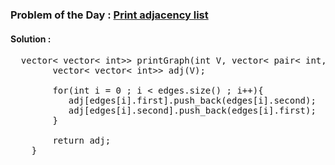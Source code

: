 ### Problem of the Day : [Print adjacency list](https://practice.geeksforgeeks.org/problems/print-adjacency-list-1587115620/1)

#### Solution :
<pre>
  vector< vector< int>> printGraph(int V, vector< pair< int,int>>edges) {
        vector< vector< int>> adj(V);
        
        for(int i = 0 ; i < edges.size() ; i++){
           adj[edges[i].first].push_back(edges[i].second);
           adj[edges[i].second].push_back(edges[i].first);
        }
        
        return adj;
    }
</pre>
